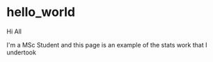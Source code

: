 # hello_world

Hi All

I'm a MSc Student and this page is an example of the stats work that I undertook 
